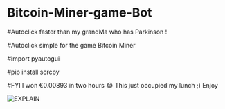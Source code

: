# Bitcoin-Miner-game-Bot

#Autoclick faster than my grandMa who has Parkinson !

#Autoclick simple for the game Bitcoin Miner

#import pyautogui

#pip install scrcpy

#FYI I won €0.00893 in two hours 😂 This just occupied my lunch ;) Enjoy

![EXPLAIN](https://user-images.githubusercontent.com/61543927/188321228-d3735644-0c30-4a13-8af1-80ca73480307.png)

